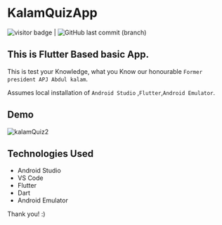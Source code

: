 # KalamQuizApp
<img src= "https://visitor-badge.laobi.icu/badge?page_id=201851019-iiitv/KalamQuizApp " alt="visitor badge"/> |  ![GitHub last commit (branch)](https://img.shields.io/github/last-commit/201851019-iiitv/KalamQuizApp/main)

## This is Flutter Based basic App.

This is test your Knowledge, what you Know our honourable `Former president APJ Abdul kalam`.

Assumes local installation of  `Android Studio` ,`Flutter`,`Android Emulator`.



## Demo 

![kalamQuiz2](https://user-images.githubusercontent.com/48892208/102683677-ac19d100-41f8-11eb-9e8a-87d03c3460a1.gif)



## Technologies Used
* Android Studio
* VS Code
* Flutter
* Dart
* Android Emulator



Thank you! :)
